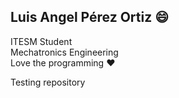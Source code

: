 ## Luis Angel Pérez Ortiz 😄

ITESM Student  
Mechatronics Engineering  
Love the programming ❤️  

Testing repository
